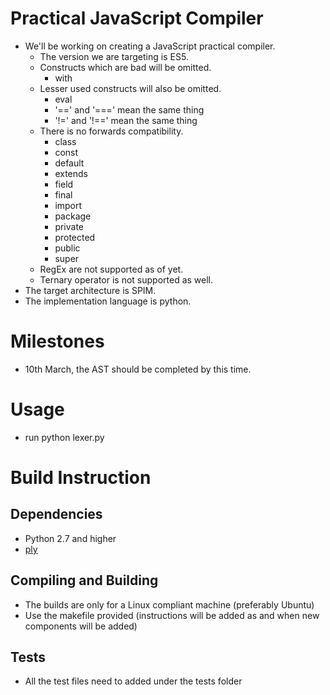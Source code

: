 # Practical JavaScript Compiler
- We'll be working on creating a JavaScript practical compiler.
    - The version we are targeting is ES5.
    - Constructs which are bad will be omitted.
        - with
    - Lesser used constructs will also be omitted.
        - eval
        - '==' and '===' mean the same thing
        - '!=' and '!==' mean the same thing
    - There is no forwards compatibility.
        - class
        - const
        - default
        - extends
        - field
        - final
        - import
        - package
        - private
        - protected
        - public
        - super
    - RegEx are not supported as of yet.
    - Ternary operator is not supported as well.
- The target architecture is SPIM.
- The implementation language is python.

# Milestones
- 10th March, the AST should be completed by this time.

# Usage
- run python lexer.py <testFileName>

# Build Instruction

## Dependencies
- Python 2.7 and higher
- [ply](https://github.com/dabeaz/ply)

## Compiling and Building
- The builds are only for a Linux compliant machine (preferably Ubuntu)
- Use the makefile provided (instructions will be added as and when new components will be added)

## Tests
- All the test files need to added under the tests folder

